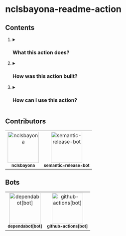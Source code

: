 <h1>nclsbayona-readme-action</h1>

<h2>Contents</h2>

<ol>
  <li>
    <details name="info">
      <summary>
        <h3>What this action does?</h3>
      </summary>
      This action builds a file (I use it for my profile README but it's not limited to that) for you using some APIs and also some information about you.
      <details name="built">
        <summary>
          <h4>What information does this action support?</h4>
        </summary>
        This action supports:
        <ul>
          <li>
              python-version:
              required: false
              description: 'Python version to use to run the file'
              default: '3.10'
          </li>
          <li>
              drink-format:
              required: false
              default: 'html'
              description: 'The format to output drink instructions (string|html|json|csv)'
          </li>
          <li>
            wakatime-format:
            required: false
            default: 'html'
            description: 'The format to output wakatime information (string|html|json|csv)'
          </li>
          <li>
            wakatime-api-key:
            required: false
            default: ''
            description: 'Wakatime API Key to display information about time on PC. Not adding a value to this input disables the lookup of info on Wakatime servers'
          </li>
          <li>
            nasa-api-key:
            required: false
            default: ''
            description: 'Nasa API Key to display a photo of the universe. Not adding a value to this input disables the lookup of info on Nasa servers'
          </li>
          <li>
            file-path:
            required: false
            default: 'README.md'
            description: 'File path of the file we want to generate'
          </li>
          <li>
            template-file-path:
            required: false
            default: 'render_templates/main_template_file'
            description: 'File path of the template we use to generate the file'
          </li>
          <li>
            github-username:
            required: true
            description: 'Github username of the user running the action'
          </li>
          <li>
            telegram-username:
            required: false
            default: ''
            description: 'Telegram username of the user running the action'
          </li>
          <li>
            twitter-username:
            required: false
            default: ''
            description: 'Twitter username of the user running the action'
          </li>
          <li>
            linkedin-username:
            required: false
            default: ''
            description: 'LinkedIn username of the user running the action'
          </li>
          <li>
            webpage-url:
            required: false
            default: ''
            description: 'The url to the user webpage'
          </li>
          <li>
            webpage-qr:
            required: false
            default: ''
            description: 'A QR to the user webpage'
          </li>
          <li>
            contributions-url:
            required: true
            description: 'URL to a grid an image of user contributions'
          </li>
          <li>
            remove-old-readme:
            required: false
            description: 'Whether or not this action should delete the old README'
            default: true
          </li>
        </ul>
        <br />
      </details>
      <hr />
    </details>
  </li>
  <li>
    <details name="info">
      <summary>
        <h3>How was this action built?</h3>
      </summary>
      This action was built using python. The idea is that you can use this action in your profile README so it captures people's attention when they see it.
      <br />
      <details name="built">
        <summary>
          <h4>Why is this action a composite action?</h4>
        </summary>
        This action is a composite action because I wanted to learn more about them. I understand that It might have been easier to use containers for this since the environment is always the same but the generated file would also be in the container and I didn't wanted to upload and then download that file or to mount a volume to share that file with the runner so people could use the generated file the way they wanted (Upload it to a remote server, store it in the repository, upload as an artifact to use it somewhere else ...). So I found it useful to keep this action as a composite action. Anyways, if you want to develop this action using containers feel free to do it (I have to admit I created two other versions that use containers, you can check them at the different branches of this repo!).
        <br />
      </details>
      <details name="built">
        <summary>
          <h4>What steps does this action follow?</h4>
        </summary>
        This action does the following steps:
        <ol>
          <li>Download required files (main.py , requirements.txt and a directory containing the render templates for the file that is going to be generated) </li>
          <li>Remove the old README file</li>
          <li>Setup Python in the runner</li>
          <li>Install the required dependencies</li>
          <li>Generate the file using the main.py</li>
          <li>Delete the downloaded files</li>
        </ol>
        <br />
      </details>
      <hr />
    </details>
  </li>
  <li>
    <details name="info">
      <summary>
        <h3>How can I use this action?</h3>
      </summary>
      To use this action you can include in your workflow file a step that uses this action, defining the variables you want to.
      Here's an example
      <img src="https://github.com/nclsbayona/nclsbayona-readme-action/assets/59931437/96f1f3c8-7103-4f1a-bd38-08d6cd3c60c1" />
      <hr />
    </details>
  </li>
</ol>

<h2>Contributors</h2>
<!-- readme: contributors -start -->
<table>
<tr>
    <td align="center">
        <a href="https://github.com/nclsbayona">
            <img src="https://avatars.githubusercontent.com/u/59931437?v=4" width="100;" alt="nclsbayona"/>
            <br />
            <sub><b>nclsbayona</b></sub>
        </a>
    </td>
    <td align="center">
        <a href="https://github.com/semantic-release-bot">
            <img src="https://avatars.githubusercontent.com/u/32174276?v=4" width="100;" alt="semantic-release-bot"/>
            <br />
            <sub><b>semantic-release-bot</b></sub>
        </a>
    </td></tr>
</table>
<!-- readme: contributors -end -->

<h2>Bots</h2>
<!-- readme: bots -start -->
<table>
<tr>
    <td align="center">
        <a href="https://github.com/dependabot[bot]">
            <img src="https://avatars.githubusercontent.com/in/29110?v=4" width="100;" alt="dependabot[bot]"/>
            <br />
            <sub><b>dependabot[bot]</b></sub>
        </a>
    </td>
    <td align="center">
        <a href="https://github.com/github-actions[bot]">
            <img src="https://avatars.githubusercontent.com/in/15368?v=4" width="100;" alt="github-actions[bot]"/>
            <br />
            <sub><b>github-actions[bot]</b></sub>
        </a>
    </td></tr>
</table>
<!-- readme: bots -end -->
